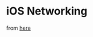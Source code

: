 # iOS Networking

from [here](https://developer.apple.com/library/etc/redirect/xcode/content/1189/documentation/NetworkingInternetWeb/Conceptual/NetworkingOverview/Introduction/Introduction.html#//apple_ref/doc/uid/TP40010220)
